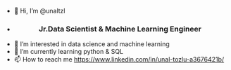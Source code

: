 - 👋 Hi, I’m @unaltzl
- <h3 align="center">Jr.Data Scientist & Machine Learning Engineer</h3>
- 👀 I’m interested in data science and machine learning
- 🌱 I’m currently learning python & SQL
- 📫 How to reach me https://www.linkedin.com/in/unal-tozlu-a3676421b/

<!---
unaltzl/unaltzl is a ✨ special ✨ repository because its `README.md` (this file) appears on your GitHub profile.
You can click the Preview link to take a look at your changes.
--->


